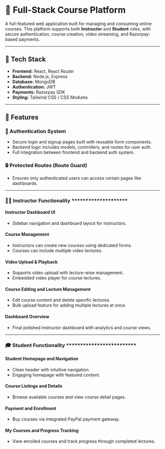 # 🧠 Full-Stack Course Platform

A full-featured web application built for managing and consuming online courses. This platform supports both **Instructor** and **Student** roles, with secure authentication, course creation, video streaming, and Razorpay-based payments.

---

## 🔧 Tech Stack

- **Frontend:** React, React Router
- **Backend:** Node.js, Express
- **Database:** MongoDB
- **Authentication:** JWT
- **Payments:** Razorpay SDK
- **Styling:** Tailwind CSS / CSS Modules

---

## 🚀 Features

### 🔐 Authentication System
- Secure login and signup pages built with reusable form components.
- Backend logic includes models, controllers, and routes for user auth.
- Full integration between frontend and backend auth system.


### 🔒 Protected Routes (Route Guard)
- Ensures only authenticated users can access certain pages like dashboards.

---

### 👨‍🏫 Instructor Functionality ********************

#### Instructor Dashboard UI
- Sidebar navigation and dashboard layout for instructors.

#### Course Management
- Instructors can create new courses using dedicated forms.
- Courses can include multiple video lectures.

#### Video Upload & Playback
- Supports video upload with lecture-wise management.
- Embedded video player for course lectures.

#### Course Editing and Lecture Management
- Edit course content and delete specific lectures.
- Bulk upload feature for adding multiple lectures at once.

#### Dashboard Overview
- Final polished instructor dashboard with analytics and course views.

---

### 🎓 Student Functionality *************************

#### Student Homepage and Navigation
- Clean header with intuitive navigation.
- Engaging homepage with featured content.

#### Course Listings and Details
- Browse available courses and view course detail pages.

#### Payment and Enrollment
- Buy courses via integrated PayPal payment gateway.

#### My Courses and Progress Tracking
- View enrolled courses and track progress through completed lectures.


